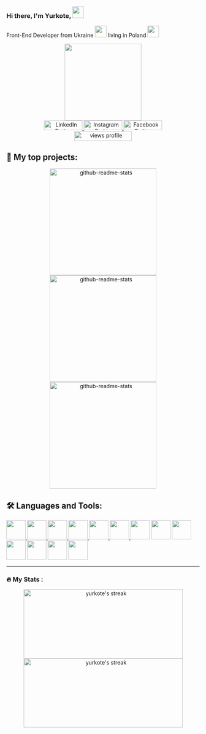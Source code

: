 ### Hi there, I'm Yurkote, <img src="https://media.giphy.com/media/hvRJCLFzcasrR4ia7z/giphy.gif" width="30px"/>
Front-End Developer from Ukraine <img src="http://yktua.chost.com.ua/github/design/ykt/ukr.gif" width="30"> living in Poland <img src="http://yktua.chost.com.ua/github/design/ykt/pl.gif" width="30">

<div id="header" align="center">
  <a href="http://yktua.chost.com.ua/">
    <img src="http://yktua.chost.com.ua/github/design/ykt/from_home.gif" width="200px"/>
  </a>
</div>

<!-- Social icons section from https://shields.io/ -->
<div id="badges" align="center">
  <a href="https://www.linkedin.com/in/yurkote/">
    <img src="https://img.shields.io/badge/LinkedIn-blue?style=for-the-badge&logo=linkedin&logoColor=white" alt="LinkedIn Badge" height="25px" width="100px"/>
  </a>
  <a href="https://www.instagram.com/yurkote/">
    <img src="https://img.shields.io/badge/Instagram-orange?style=for-the-badge&logo=instagram&logoColor=white" alt="Instagram Badge" height="25px" width="100px"/>
  </a>
  <a href="https://www.facebook.com/yurkote">
    <img src="https://img.shields.io/badge/Facebook-blue?style=for-the-badge&logo=facebook&logoColor=white" alt="Facebook Badge" height="25px" width="100px"/>
  </a> 
</div>

<div align="center"> 
  <a href="https://www.linkedin.com/in/yurkote/">
    <img src="https://komarev.com/ghpvc/?username=yurkote&style=for-the-badge&color=orange" height="25px" width="150px" alt="views profile"/>
  </a>
</div>

## 📘 My top projects:
<!-- Repo info cards - https://github.com/anuraghazra/github-readme-stats -->

<div align="center">

  <a href="https://github.com/yurkote/peachbubble/">
    <img width="278px" src="https://github-readme-stats-yurkote.vercel.app/api/pin/?username=yurkote&repo=peachbubble&theme=dracula&hide_border=true" alt="github-readme-stats"/>
  </a>
  <a href="https://github.com/yurkote/FarmInvest/">
    <img width="278" src="https://github-readme-stats-yurkote.vercel.app/api/pin/?username=yurkote&repo=FarmInvest&theme=dracula&hide_border=true" alt="github-readme-stats"/>
  </a>
  <a href="https://github.com/yurkote/todo-list-firebase/">
    <img width="278" src="https://github-readme-stats-yurkote.vercel.app/api/pin/?username=yurkote&repo=todo-list-firebase&theme=dracula&hide_border=true" alt="github-readme-stats"/>
  </a>

</div>


## 🛠️ Languages and Tools:

<div>
  <a href="https://github.com/search?q=user%3Ayurkote+language%3Ajavascript">
    <img src="https://cdn.jsdelivr.net/gh/devicons/devicon/icons/javascript/javascript-original.svg" width="50px" />
  </a>
  <a href="https://github.com/search?q=user%3Ayurkote+language%3Ahtml">
    <img src="https://cdn.jsdelivr.net/gh/devicons/devicon/icons/html5/html5-original-wordmark.svg" width="50px" />
  </a>
  <a href="https://github.com/search?q=user%3Ayurkote+language%3Acss">
    <img src="https://cdn.jsdelivr.net/gh/devicons/devicon/icons/css3/css3-original-wordmark.svg" width="50px" />
  </a>
  <a href="https://github.com/search?q=user%3Ayurkote+language%3Ajavascript">
     <img src="https://cdn.jsdelivr.net/gh/devicons/devicon/icons/react/react-original-wordmark.svg" width="50px" />
  </a>
  <a href="#">
     <img src="https://cdn.jsdelivr.net/gh/devicons/devicon/icons/jquery/jquery-plain-wordmark.svg" width="50px" />
  </a>
  <a href="#">
     <img src="https://cdn.jsdelivr.net/gh/devicons/devicon/icons/bootstrap/bootstrap-plain-wordmark.svg" width="50px" />
  </a>
  <a href="#"><img src="https://cdn.jsdelivr.net/gh/devicons/devicon/icons/webpack/webpack-plain.svg" width="50px" /></a>
  <a href="#"><img src="https://cdn.jsdelivr.net/gh/devicons/devicon/icons/gulp/gulp-plain.svg" width="50px" /></a>
  <a href="#"><img src="https://cdn.jsdelivr.net/gh/devicons/devicon/icons/filezilla/filezilla-plain.svg" width="50px" /></a>
  <a href="#"><img src="https://cdn.jsdelivr.net/gh/devicons/devicon/icons/vscode/vscode-original-wordmark.svg" width="50px" /></a>
  <a href="#"><img src="https://cdn.jsdelivr.net/gh/devicons/devicon/icons/photoshop/photoshop-line.svg" width="50px" /></a>
  <a href="#"><img src="https://cdn.jsdelivr.net/gh/devicons/devicon/icons/figma/figma-original.svg" width="50px" /></a>
  <a href="#"><img src="https://cdn.jsdelivr.net/gh/devicons/devicon/icons/github/github-original.svg" width="50px" /></a>
</div>

---

### :fire: My Stats :

<p align="center">
  <a href="https://github.com/DenverCoder1/github-readme-streak-stats"><img alt="yurkote's streak" src="https://streak-stats-yurkote.herokuapp.com/?user=yurkote&theme=dracula&hide_border=true" width="415" height="180px"/></a>
  <a href="https://github.com/anuraghazra/github-readme-stats"><img alt="yurkote's streak" src="https://github-readme-stats-yurkote.vercel.app/api/top-langs/?username=yurkote&layout=compact&theme=dracula&hide_border=true" width="415" height="180px"/></a>
</p>
